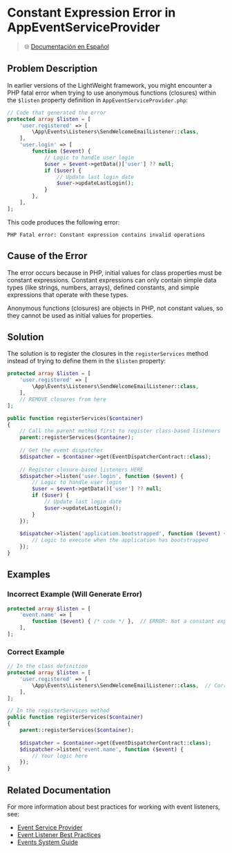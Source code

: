 # Constant Expression Error in AppEventServiceProvider

> 🌐 [Documentación en Español](../es/constant-expression-error.md)

## Problem Description

In earlier versions of the LightWeight framework, you might encounter a PHP fatal error when trying to use anonymous functions (closures) within the `$listen` property definition in `AppEventServiceProvider.php`:

```php
// Code that generated the error
protected array $listen = [
    'user.registered' => [
        \App\Events\Listeners\SendWelcomeEmailListener::class,
    ],
    'user.login' => [
        function ($event) {
            // Logic to handle user login
            $user = $event->getData()['user'] ?? null;
            if ($user) {
                // Update last login date
                $user->updateLastLogin();
            }
        },
    ],
];
```

This code produces the following error:

```
PHP Fatal error: Constant expression contains invalid operations
```

## Cause of the Error

The error occurs because in PHP, initial values for class properties must be constant expressions. Constant expressions can only contain simple data types (like strings, numbers, arrays), defined constants, and simple expressions that operate with these types.

Anonymous functions (closures) are objects in PHP, not constant values, so they cannot be used as initial values for properties.

## Solution

The solution is to register the closures in the `registerServices` method instead of trying to define them in the `$listen` property:

```php
protected array $listen = [
    'user.registered' => [
        \App\Events\Listeners\SendWelcomeEmailListener::class,
    ],
    // REMOVE closures from here
];

public function registerServices($container)
{
    // Call the parent method first to register class-based listeners
    parent::registerServices($container);
    
    // Get the event dispatcher
    $dispatcher = $container->get(EventDispatcherContract::class);
    
    // Register closure-based listeners HERE
    $dispatcher->listen('user.login', function ($event) {
        // Logic to handle user login
        $user = $event->getData()['user'] ?? null;
        if ($user) {
            // Update last login date
            $user->updateLastLogin();
        }
    });
    
    $dispatcher->listen('application.bootstrapped', function ($event) {
        // Logic to execute when the application has bootstrapped
    });
}
```

## Examples

### Incorrect Example (Will Generate Error)

```php
protected array $listen = [
    'event.name' => [
        function ($event) { /* code */ },  // ERROR: Not a constant expression
    ],
];
```

### Correct Example

```php
// In the class definition
protected array $listen = [
    'user.registered' => [
        \App\Events\Listeners\SendWelcomeEmailListener::class,  // Correct: Only class references
    ],
];

// In the registerServices method
public function registerServices($container)
{
    parent::registerServices($container);
    
    $dispatcher = $container->get(EventDispatcherContract::class);
    $dispatcher->listen('event.name', function ($event) {
        // Your logic here
    });
}
```

## Related Documentation

For more information about best practices for working with event listeners, see:

- [Event Service Provider](event-service-provider.md)
- [Event Listener Best Practices](event-listener-best-practices.md)
- [Events System Guide](events-guide.md)
